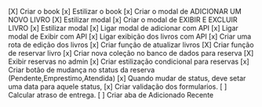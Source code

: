 [X] Criar o book
[x] Estilizar o book
[x] Criar o modal de ADICIONAR UM NOVO LIVRO
[X] Estilizar modal
[x] Criar o modal de EXIBIR E EXCLUIR LIVRO
[x] Estilizar modal
[x] Ligar modal de adicionar com API
[x] Ligar modal de Exibir com API
[x] Ligar exibição dos livros com API
[x] Criar uma rota de edição dos livros
[x] Criar função de atualizar livros
[X] Criar função de reservar livro
[x] Criar nova coleção no banco de dados para reserva
[X] Exibir reservas no admin
[x] Criar estilização condicional para reservas
[x] Criar botão de mudança no status da reserva (Pendente,Emprestimo,Atendida)
[x] Quando mudar de status, deve setar uma data para aquele status,
[x] Criar validação dos formularios.
[ ] Calcular atraso de entrega.
[ ] Criar aba de Adicionado Recente
